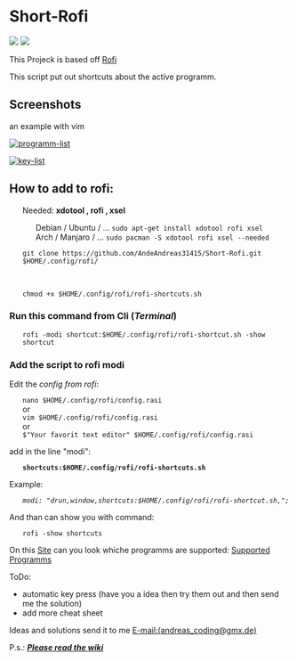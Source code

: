 # Short-Rofi

[![][License]][L-link]
![][Version]

This Projeck is based off [Rofi](https://github.com/davatorium/rofi)

This script put out shortcuts about the active programm. 

## Screenshots
an example with vim 

<!--Main frame-->
<a href="https://ibb.co/MRPPsLM"><img src="https://i.ibb.co/HrGGVQn/programm-list.png" alt="programm-list" border="0"></a>

<!--2.frame-->
<a href="https://ibb.co/wh6RMrK"><img src="https://i.ibb.co/xq5DJ8M/key-list.png" alt="key-list" border="0"></a>

## How to add to rofi:

<ol>Needed: <b>xdotool , rofi , xsel</b><br>
<ol>Debian / Ubuntu / ... <code>sudo apt-get install xdotool rofi xsel</code><br>
Arch / Manjaro / ... <code>sudo pacman -S xdotool rofi xsel --needed</code>
</ol>
</ol>


<ol><code>git clone https://github.com/AndeAndreas31415/Short-Rofi.git $HOME/.config/rofi/</code></ol>
</br>
<ol><code>chmod +x $HOME/.config/rofi/rofi-shortcuts.sh</code></ol>

### Run this command from Cli (*Terminal*)

<ol><code>rofi -modi shortcut:$HOME/.config/rofi/rofi-shortcut.sh -show shortcut</code></ol>

### Add the script to rofi modi 

Edit the *config from rofi*:

<ol>
<code>nano $HOME/.config/rofi/config.rasi</code>
</br>
or
</br>
<code>vim $HOME/.config/rofi/config.rasi</code>
</br>
or 
</br>
<code>$"Your favorit text editor" $HOME/.config/rofi/config.rasi</code>
</ol>

add in the line "modi":</br>
<ol><code><b>shortcuts:$HOME/.config/rofi/rofi-shortcuts.sh</b></code></ol>

Example:</br>
<ol><code><i>modi: "drun,window,shortcuts:$HOME/.config/rofi/rofi-shortcut.sh,";</i></code></ol>

And than can show you with command:</br>
<ol><code>rofi -show shortcuts</code></ol>

On this [Site](https://github.com/AndeAndreas31415/Short-Rofi/wiki/supported-sheet) can you look whiche programms are supported:
[Supported Programms](https://github.com/AndeAndreas31415/Short-Rofi/wiki/supported-sheet)

ToDo:

- automatic key press (have you a idea then try them out and then send me the solution)
- add more cheat sheet

Ideas and solutions send it to me  [E-mail:(andreas_coding@gmx.de)](andreas_coding@gmx.de)

P.s.: <u><i><b>Please read the [wiki](https://github.com/AndeAndreas31415/Short-Rofi/wiki)</b></i></u>

<!-- Variables for this Readme file-->

[License]: https://img.shields.io/badge/License-MIT-blue
[Version]: https://img.shields.io/badge/Version-Beta-red
[L-link]: ./LICENSE
